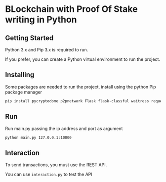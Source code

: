 # BLockchain with Proof Of Stake writing in Python

## Getting Started

Python 3.x and Pip 3.x is required to run.

If you prefer, you can create a Python virtual environment to run the project.

## Installing

Some packages are needed to run the project, install using the python Pip package manager

``` bash
pip install pycryptodome p2pnetwork Flask flask-classful waitress requests jsonify jsonpickle
```

## Run

Run main.py passing the ip address and port as argument
``` bash
python main.py 127.0.0.1:10000
```

## Interaction

To send transactions, you must use the REST API.

You can use `interaction.py` to test the API